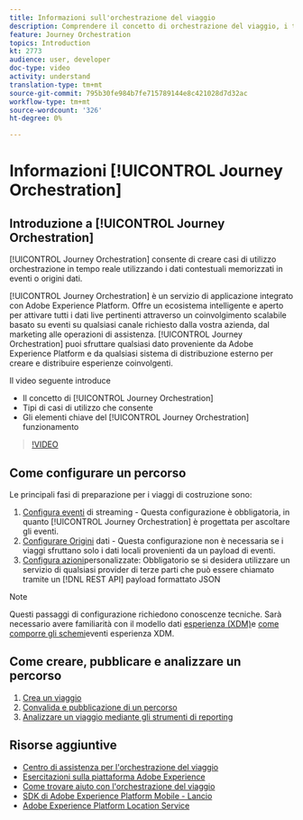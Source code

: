 ```yaml
---
title: Informazioni sull'orchestrazione del viaggio
description: Comprendere il concetto di orchestrazione del viaggio, i tipi di casi di utilizzo attivati e gli elementi chiave di come funziona l'orchestrazione del viaggio.
feature: Journey Orchestration
topics: Introduction
kt: 2773
audience: user, developer
doc-type: video
activity: understand
translation-type: tm+mt
source-git-commit: 795b30fe984b7fe715789144e8c421028d7d32ac
workflow-type: tm+mt
source-wordcount: '326'
ht-degree: 0%

---
```



# Informazioni [!UICONTROL Journey Orchestration]

## Introduzione a [!UICONTROL Journey Orchestration]

[!UICONTROL Journey Orchestration] consente di creare casi di utilizzo orchestrazione in tempo reale utilizzando i dati contestuali memorizzati in eventi o origini dati.

[!UICONTROL Journey Orchestration] è un servizio di applicazione integrato con Adobe Experience Platform. Offre un ecosistema intelligente e aperto per attivare tutti i dati live pertinenti attraverso un coinvolgimento scalabile basato su eventi su qualsiasi canale richiesto dalla vostra azienda, dal marketing alle operazioni di assistenza. [!UICONTROL Journey Orchestration] puoi sfruttare qualsiasi dato proveniente da Adobe Experience Platform e da qualsiasi sistema di distribuzione esterno per creare e distribuire esperienze coinvolgenti.

Il video seguente introduce

* Il concetto di [!UICONTROL Journey Orchestration]
* Tipi di casi di utilizzo che consente
* Gli elementi chiave del [!UICONTROL Journey Orchestration] funzionamento

>[!VIDEO](https://video.tv.adobe.com/v/29307?quality=12)

## Come configurare un percorso

Le principali fasi di preparazione per i viaggi di costruzione sono:

1. [Configura eventi](/help/configuring-journey-orchestration/configure-streaming-events.md) di streaming - Questa configurazione è obbligatoria, in quanto [!UICONTROL Journey Orchestration] è progettata per ascoltare gli eventi.
2. [Configurare Origini](/help/configuring-journey-orchestration/configure-data-sources.md) dati - Questa configurazione non è necessaria se i viaggi sfruttano solo i dati locali provenienti da un payload di eventi.
3. [Configura azioni](/help/configuring-journey-orchestration/configure-actions.md)personalizzate: Obbligatorio se si desidera utilizzare un servizio di qualsiasi provider di terze parti che può essere chiamato tramite un [!DNL REST API] payload formattato JSON

>[!NOTE]
>Questi passaggi di configurazione richiedono conoscenze tecniche. Sarà necessario avere familiarità con il modello dati [esperienza (XDM)](https://docs.adobe.com/content/help/en/platform-learn/tutorials/schemas/understanding-the-xdm-system-and-experience-data-model.html)e [come comporre gli schemi](https://docs.adobe.com/content/help/en/platform-learn/tutorials/schemas/create-your-first-schema-with-out-of-the-box-components.html)eventi esperienza XDM.

## Come creare, pubblicare e analizzare un percorso

1. [Crea un viaggio](/help/create-a-journey.md)
2. [Convalida e pubblicazione di un percorso](/help/validate-and-publish-a-journey.md)
3. [Analizzare un viaggio mediante gli strumenti di reporting](/help/analyze-a-journey-via-reporting-tools.md)

## Risorse aggiuntive

* [Centro di assistenza per l&#39;orchestrazione del viaggio](https://docs.adobe.com/content/help/en/journeys/using/journey-orchestration-home.html)
* [Esercitazioni sulla piattaforma Adobe Experience](https://docs.adobe.com/content/help/en/platform-learn/tutorials/overview.html)
* [Come trovare aiuto con l&#39;orchestrazione del viaggio](/help/understanding-journey-orchestration.md)
* [SDK di Adobe Experience Platform Mobile - Lancio](https://docs.adobe.com/content/help/en/core-services-learn/tutorials/launch-mobile/understanding-the-mobile-sdks.html)
* [Adobe Experience Platform Location Service](https://docs.adobe.com/content/help/en/places/using/home.html)
